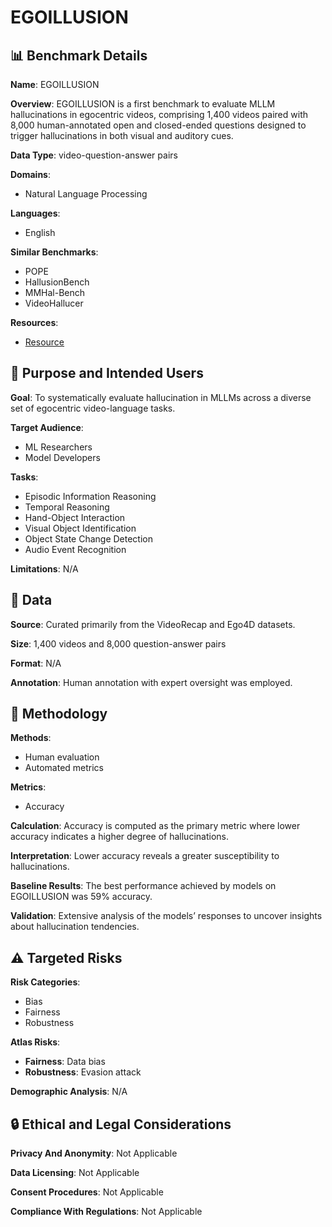 # EGOILLUSION

## 📊 Benchmark Details

**Name**: EGOILLUSION

**Overview**: EGOILLUSION is a first benchmark to evaluate MLLM hallucinations in egocentric videos, comprising 1,400 videos paired with 8,000 human-annotated open and closed-ended questions designed to trigger hallucinations in both visual and auditory cues.

**Data Type**: video-question-answer pairs

**Domains**:
- Natural Language Processing

**Languages**:
- English

**Similar Benchmarks**:
- POPE
- HallusionBench
- MMHal-Bench
- VideoHallucer

**Resources**:
- [Resource](N/A)

## 🎯 Purpose and Intended Users

**Goal**: To systematically evaluate hallucination in MLLMs across a diverse set of egocentric video-language tasks.

**Target Audience**:
- ML Researchers
- Model Developers

**Tasks**:
- Episodic Information Reasoning
- Temporal Reasoning
- Hand-Object Interaction
- Visual Object Identification
- Object State Change Detection
- Audio Event Recognition

**Limitations**: N/A

## 💾 Data

**Source**: Curated primarily from the VideoRecap and Ego4D datasets.

**Size**: 1,400 videos and 8,000 question-answer pairs

**Format**: N/A

**Annotation**: Human annotation with expert oversight was employed.

## 🔬 Methodology

**Methods**:
- Human evaluation
- Automated metrics

**Metrics**:
- Accuracy

**Calculation**: Accuracy is computed as the primary metric where lower accuracy indicates a higher degree of hallucinations.

**Interpretation**: Lower accuracy reveals a greater susceptibility to hallucinations.

**Baseline Results**: The best performance achieved by models on EGOILLUSION was 59% accuracy.

**Validation**: Extensive analysis of the models’ responses to uncover insights about hallucination tendencies.

## ⚠️ Targeted Risks

**Risk Categories**:
- Bias
- Fairness
- Robustness

**Atlas Risks**:
- **Fairness**: Data bias
- **Robustness**: Evasion attack

**Demographic Analysis**: N/A

## 🔒 Ethical and Legal Considerations

**Privacy And Anonymity**: Not Applicable

**Data Licensing**: Not Applicable

**Consent Procedures**: Not Applicable

**Compliance With Regulations**: Not Applicable
